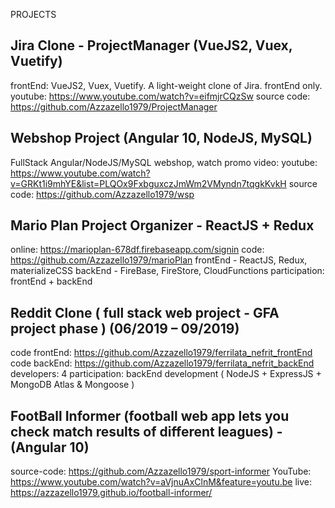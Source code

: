 PROJECTS

Jira Clone - ProjectManager (VueJS2, Vuex, Vuetify)
---------------------------------------------------
frontEnd: VueJS2, Vuex, Vuetify.
A light-weight clone of Jira. frontEnd only.
youtube: https://www.youtube.com/watch?v=eifmjrCQzSw
source code: https://github.com/Azzazello1979/ProjectManager


Webshop Project (Angular 10, NodeJS, MySQL)
-------------------------------------------------------
FullStack Angular/NodeJS/MySQL webshop, watch promo video:
youtube: https://www.youtube.com/watch?v=GRKt1i9mhYE&list=PLQOx9FxbguxczJmWm2VMyndn7tqgkKvkH
source code: https://github.com/Azzazello1979/wsp


Mario Plan Project Organizer - ReactJS + Redux
----------------------------------------------
 online: https://marioplan-678df.firebaseapp.com/signin
 code: https://github.com/Azzazello1979/marioPlan
 frontEnd - ReactJS, Redux, materializeCSS
 backEnd - FireBase, FireStore, CloudFunctions
 participation: frontEnd + backEnd


Reddit Clone ( full stack web project - GFA project phase ) (06/2019 – 09/2019)
-------------------------------------------------------------------------------
  code frontEnd: https://github.com/Azzazello1979/ferrilata_nefrit_frontEnd
  code backEnd: https://github.com/Azzazello1979/ferrilata_nefrit_backEnd
  developers: 4
  participation: backEnd development ( NodeJS + ExpressJS + MongoDB Atlas & Mongoose ) 
  
  
FootBall Informer (football web app lets you check match results of different leagues) - (Angular 10)
-----------------------------------------------------------------------------------------------------
source-code: https://github.com/Azzazello1979/sport-informer
YouTube: https://www.youtube.com/watch?v=aVjnuAxClnM&feature=youtu.be
live: https://azzazello1979.github.io/football-informer/


